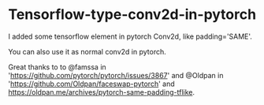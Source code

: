 # Tensorflow-type-conv2d-in-pytorch  
I added some tensorflow element in pytorch Conv2d, like padding='SAME'.  
  
You can also use it as normal conv2d in pytorch.  
  
Great thanks to to @famssa in 'https://github.com/pytorch/pytorch/issues/3867' and @Oldpan in 'https://github.com/Oldpan/faceswap-pytorch' and https://oldpan.me/archives/pytorch-same-padding-tflike.
